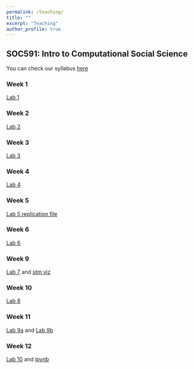 ```yaml
---
permalink: /teaching/
title: ""
excerpt: "Teaching"
author_profile: true
---
```


## SOC591: Intro to Computational Social Science

You can check our syllabus [here](https://yongjunzhang.com/files/css/CSS_Zhang_Spring2022.pdf)

### Week 1

[Lab 1](https://yongjunzhang.com/files/css/Lab1-Tutorial.html)


### Week 2

[Lab 2](https://yongjunzhang.com/files/css/Lab2.html)

### Week 3

[Lab 3](https://yongjunzhang.com/files/css/Lab3.html)

### Week 4

[Lab 4](https://yongjunzhang.com/files/css/Lab4.html)

### Week 5

[Lab 5 replication file](https://yongjunzhang.com/files/css/Lab5.html)

### Week 6

[Lab 6](https://yongjunzhang.com/files/css/Lab6.html)

### Week 9

[Lab 7](https://yongjunzhang.com/files/css/Lab7.html) and [stm viz](https://yongjunzhang.com/files/css/lab7-viz.html)

### Week 10

[Lab 8](https://yongjunzhang.com/files/css/Lab8.html)

### Week 11

[Lab 9a](https://yongjunzhang.com/files/css/Lab9a.html) and [Lab 9b](https://yongjunzhang.com/files/css/Lab9b.html)

### Week 12

[Lab 10](https://yongjunzhang.com/files/css/lab10.html) and [ipynb](https://yongjunzhang.com/files/css/lab10.ipynb)